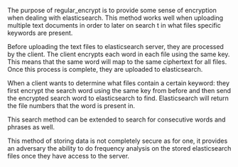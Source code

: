 The purpose of regular_encrypt is to provide some sense of encryption when dealing with elasticsearch. This method works well when uploading multiple text documents in order to later on search t in what files specific keywords are present.

Before uploading the text files to elasticsearch server, they are processed by the client. The client encrypts each word in each file using the same key. This means that the same word will map to the same ciphertext for all files. Once this process is complete, they are uploaded to elasticsearch.

When a client wants to determine what files contain a certain keyword: they first encrypt the search word using the same key from before and then send the encrypted search word to elasticsearch to find. Elasticsearch will return the file numbers that the word is present in.

This search method can be extended to search for consecutive words and phrases as well.

This method of storing data is not completely secure as for one, it provides an adversary the ability to do frequency analysis on the stored elasticsearch files once they have access to the server. 
